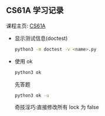 ## CS61A 学习记录

课程主页: [CS61A](https://inst.eecs.berkeley.edu/~cs61a/su20/)

- 显示测试信息(doctest)

  ```bash
  python3 -m doctest -v <name>.py
  ```

- 使用 ok
  ```bash
  python3 ok
  ```
  先答题
  ```bash
  python3 ok -u
  ```
  奇技淫巧:直接修改所有 lock 为 false
